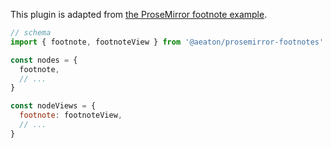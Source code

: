 This plugin is adapted from [the ProseMirror footnote example](https://prosemirror.net/examples/footnote/).

```js
// schema
import { footnote, footnoteView } from '@aeaton/prosemirror-footnotes'

const nodes = {
  footnote,
  // ...
}

const nodeViews = {
  footnote: footnoteView,
  // ...
}
```
